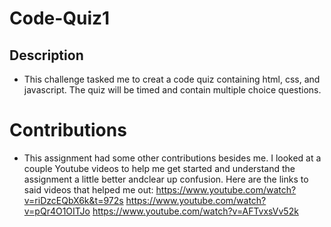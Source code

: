 # Code-Quiz1

## Description
* This challenge tasked me to creat a code quiz containing html, css, and javascript. The quiz will be timed and contain multiple choice questions.

# Contributions
* This assignment had some other contributions besides me. I looked at a couple Youtube videos to help me get started and understand the assignment a little better andclear up confusion. Here are the links to said videos that helped me out: https://www.youtube.com/watch?v=riDzcEQbX6k&t=972s  https://www.youtube.com/watch?v=pQr4O1OITJo https://www.youtube.com/watch?v=AFTvxsVv52k